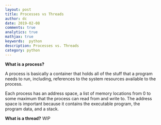 ```yaml
---
layout: post
title: Processes vs Threads
author: dc
date: 2019-02-08
comments: true
analytics: true
mathjax: true
keywords:  python
description: Processes vs. Threads
category: python
---
```


**What is a process?**  

A process is basically a container that holds all of the stuff that a program needs to run, including, references to the system resources available to the process.

Each process has an address space, a list of memory locations from 0 to some maximum that the process can read from and write to. The address space is important because it contains the executable program, the program data, and a stack.

**What is a thread?**
WIP
